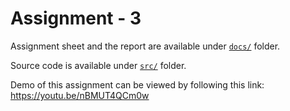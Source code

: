 # Assignment - 3

Assignment sheet and the report are available under [`docs/`](docs) folder.

Source code is available under [`src/`](src) folder.

Demo of this assignment can be viewed by following this link: https://youtu.be/nBMUT4QCm0w
